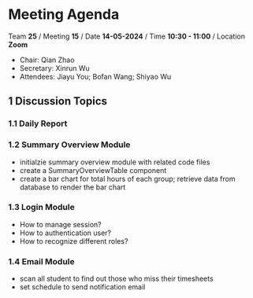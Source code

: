 # Meeting Agenda

Team **25** / Meeting **15** / Date **14-05-2024** / Time **10:30 - 11:00** / Location **Zoom**

- Chair: Qian Zhao
- Secretary: Xinrun Wu
- Attendees: Jiayu You; Bofan Wang; Shiyao Wu

## 1 Discussion Topics

### 1.1 Daily Report

### 1.2 Summary Overview Module

- initialzie summary overview module with related code files
- create a SummaryOverviewTable component
- create a bar chart for total hours of each group; retrieve data from database to render the bar chart

### 1.3 Login Module

- How to manage session?
- How to authentication user?
- How to recognize different roles?

### 1.4 Email Module

- scan all student to find out those who miss their timesheets
- set schedule to send notification email
